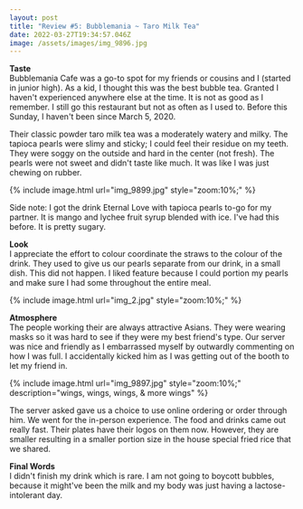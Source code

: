 ```yaml
---
layout: post
title: "Review #5: Bubblemania ~ Taro Milk Tea"
date: 2022-03-27T19:34:57.046Z
image: /assets/images/img_9896.jpg
---
```

**Taste**\
Bubblemania Cafe was a go-to spot for my friends or cousins and I (started in junior high). As a kid, I thought this was the best bubble tea. Granted I haven't experienced anywhere else at the time. It is not as good as I remember. I still go this restaurant but not as often as I used to. Before this Sunday, I haven't been since March 5, 2020.

Their classic powder taro milk tea was a moderately watery and milky. The tapioca pearls were slimy and sticky; I could feel their residue on my teeth. They were soggy on the outside and hard in the center (not fresh). The pearls were not sweet and didn't taste like much. It was like I was just chewing on rubber.

{% include image.html url="img_9899.jpg" style="zoom:10%;" %}

Side note: I got the drink Eternal Love with tapioca pearls to-go for my partner. It is mango and lychee fruit syrup blended with ice. I've had this before. It is pretty sugary.

**Look**\
I appreciate the effort to colour coordinate the straws to the colour of the drink. They used to give us our pearls separate from our drink, in a small dish. This did not happen. I liked feature because I could portion my pearls and make sure I had some throughout the entire meal.

{% include image.html url="img_2.jpg" style="zoom:10%;" %}

**Atmosphere**\
The people working their are always attractive Asians. They were wearing masks so it was hard to see if they were my best friend's type. Our server was nice and friendly as I embarrassed myself by outwardly commenting on how I was full. I accidentally kicked him as I was getting out of the booth to let my friend in.

{% include image.html url="img_9897.jpg" style="zoom:10%;" description="wings, wings, wings, & more wings" %}

The server asked gave us a choice to use online ordering or order through him. We went for the in-person experience. The food and drinks came out really fast. Their plates have their logos on them now. However, they are smaller resulting in a smaller portion size in the house special fried rice that we shared.

**Final Words**\
I didn't finish my drink which is rare. I am not going to boycott bubbles, because it might've been the milk and my body was just having a lactose-intolerant day.